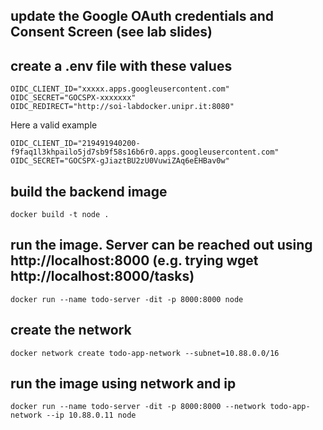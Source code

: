 ## update the Google OAuth credentials and Consent Screen (see lab slides) 
## create a .env file with these values
```
OIDC_CLIENT_ID="xxxxx.apps.googleusercontent.com"
OIDC_SECRET="GOCSPX-xxxxxxx"
OIDC_REDIRECT="http://soi-labdocker.unipr.it:8080"
```
Here a valid example
```
OIDC_CLIENT_ID="219491940200-f9faq1l3khpailo5jd7sb9f58s16b6r0.apps.googleusercontent.com"
OIDC_SECRET="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"
```
## build the backend image
```
docker build -t node .
```

## run the image. Server can be reached out using http://localhost:8000 (e.g. trying wget http://localhost:8000/tasks)
```
docker run --name todo-server -dit -p 8000:8000 node 
```

## create the network
```
docker network create todo-app-network --subnet=10.88.0.0/16
```

## run the image using network and ip
```
docker run --name todo-server -dit -p 8000:8000 --network todo-app-network --ip 10.88.0.11 node 
```
